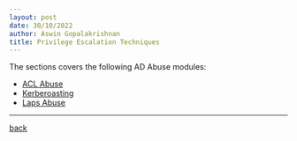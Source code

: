 ```yaml
---
layout: post
date: 30/10/2022
author: Aswin Gopalakrishnan
title: Privilege Escalation Techniques
---
```


The sections covers the following AD Abuse modules:

- [ACL Abuse](/docs/AD/privesc/acl.html)
- [Kerberoasting](/docs/AD/privesc/kerberoast.html)
- [Laps Abuse](/docs/AD/privesc/laps.html)

---

[back](/index.html)

